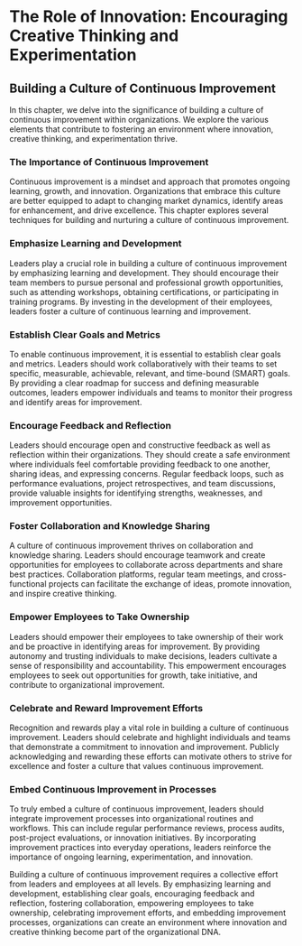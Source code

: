 The Role of Innovation: Encouraging Creative Thinking and Experimentation
=========================================================================

Building a Culture of Continuous Improvement
-------------------------------------------------------

In this chapter, we delve into the significance of building a culture of continuous improvement within organizations. We explore the various elements that contribute to fostering an environment where innovation, creative thinking, and experimentation thrive.

### The Importance of Continuous Improvement

Continuous improvement is a mindset and approach that promotes ongoing learning, growth, and innovation. Organizations that embrace this culture are better equipped to adapt to changing market dynamics, identify areas for enhancement, and drive excellence. This chapter explores several techniques for building and nurturing a culture of continuous improvement.

### Emphasize Learning and Development

Leaders play a crucial role in building a culture of continuous improvement by emphasizing learning and development. They should encourage their team members to pursue personal and professional growth opportunities, such as attending workshops, obtaining certifications, or participating in training programs. By investing in the development of their employees, leaders foster a culture of continuous learning and improvement.

### Establish Clear Goals and Metrics

To enable continuous improvement, it is essential to establish clear goals and metrics. Leaders should work collaboratively with their teams to set specific, measurable, achievable, relevant, and time-bound (SMART) goals. By providing a clear roadmap for success and defining measurable outcomes, leaders empower individuals and teams to monitor their progress and identify areas for improvement.

### Encourage Feedback and Reflection

Leaders should encourage open and constructive feedback as well as reflection within their organizations. They should create a safe environment where individuals feel comfortable providing feedback to one another, sharing ideas, and expressing concerns. Regular feedback loops, such as performance evaluations, project retrospectives, and team discussions, provide valuable insights for identifying strengths, weaknesses, and improvement opportunities.

### Foster Collaboration and Knowledge Sharing

A culture of continuous improvement thrives on collaboration and knowledge sharing. Leaders should encourage teamwork and create opportunities for employees to collaborate across departments and share best practices. Collaboration platforms, regular team meetings, and cross-functional projects can facilitate the exchange of ideas, promote innovation, and inspire creative thinking.

### Empower Employees to Take Ownership

Leaders should empower their employees to take ownership of their work and be proactive in identifying areas for improvement. By providing autonomy and trusting individuals to make decisions, leaders cultivate a sense of responsibility and accountability. This empowerment encourages employees to seek out opportunities for growth, take initiative, and contribute to organizational improvement.

### Celebrate and Reward Improvement Efforts

Recognition and rewards play a vital role in building a culture of continuous improvement. Leaders should celebrate and highlight individuals and teams that demonstrate a commitment to innovation and improvement. Publicly acknowledging and rewarding these efforts can motivate others to strive for excellence and foster a culture that values continuous improvement.

### Embed Continuous Improvement in Processes

To truly embed a culture of continuous improvement, leaders should integrate improvement processes into organizational routines and workflows. This can include regular performance reviews, process audits, post-project evaluations, or innovation initiatives. By incorporating improvement practices into everyday operations, leaders reinforce the importance of ongoing learning, experimentation, and innovation.

Building a culture of continuous improvement requires a collective effort from leaders and employees at all levels. By emphasizing learning and development, establishing clear goals, encouraging feedback and reflection, fostering collaboration, empowering employees to take ownership, celebrating improvement efforts, and embedding improvement processes, organizations can create an environment where innovation and creative thinking become part of the organizational DNA.
